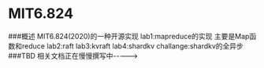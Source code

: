 # MIT6.824
###概述
MIT6.824(2020)的一种开源实现
lab1:mapreduce的实现 主要是Map函数和reduce
lab2:raft
lab3:kvraft
lab4:shardkv
challange:shardkv的全异步
###TBD
相关文档正在慢慢撰写中----->